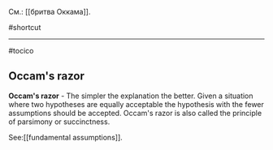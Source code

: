 См.: [[бритва Оккама]].

#shortcut




<hr/>

#tocico

## Occam's razor

<b>Occam's razor</b> - The simpler the explanation the better. Given a situation where two hypotheses are equally acceptable the hypothesis with the fewer assumptions should be accepted. Occam's razor is also called the principle of parsimony or succinctness.  



See:[[fundamental assumptions]].
